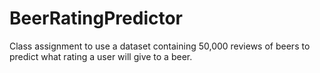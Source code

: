 # BeerRatingPredictor
Class assignment to use a dataset containing 50,000 reviews of beers to predict what rating a user will give to a beer.
